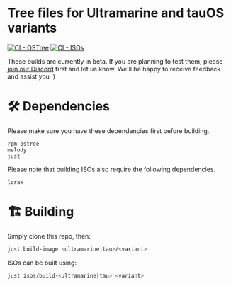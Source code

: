 # Tree files for Ultramarine and tauOS variants

[![CI - OSTree](https://github.com/Ultramarine-Linux/ostree-config/actions/workflows/ci-ostree.yml/badge.svg)](https://github.com/Ultramarine-Linux/ostree-config/actions/workflows/ci-ostree.yml)
[![CI - ISOs](https://github.com/Ultramarine-Linux/ostree-config/actions/workflows/ci-isos.yaml/badge.svg)](https://github.com/Ultramarine-Linux/ostree-config/actions/workflows/ci-isos.yaml)

These builds are currently in beta. If you are planning to test them, please [join our Discord](https://discord.gg/bUuQasHdrF) first and let us know. We'll be happy to receive feedback and assist you :)

# 🛠️ Dependencies

Please make sure you have these dependencies first before building.

```
rpm-ostree
melody
just
```

Please note that building ISOs also require the following dependencies.

```
lorax
```

# 🏗️ Building

Simply clone this repo, then:

```sh
just build-image <ultramarine|tau>/<variant>
```

ISOs can be built using:

```sh
just isos/build-<ultramarine|tau> <variant>
```
